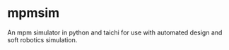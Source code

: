 # mpmsim
An mpm simulator in python and taichi for use with automated design and soft robotics simulation.
